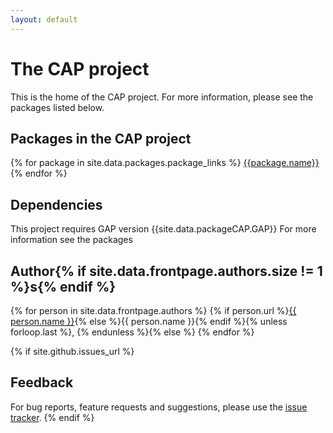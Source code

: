 ```yaml
---
layout: default
---
```


# The CAP project

This is the home of the CAP project. For more information, please see the packages listed below.

## Packages in the CAP project



{% for package in site.data.packages.package_links %}
  [{{package.name}}]({{site.baseurl}}/CAP_project/{{package.name}})
{% endfor %}


## Dependencies

This project requires GAP version {{site.data.packageCAP.GAP}}
For more information see the packages


## Author{% if site.data.frontpage.authors.size != 1 %}s{% endif %}
{% for person in site.data.frontpage.authors %}
{% if person.url %}<a href="{{ person.url }}">{{ person.name }}</a>{% else %}{{ person.name }}{% endif %}{% unless forloop.last %}, {% endunless %}{% else %}
{% endfor %}

{% if site.github.issues_url %}
## Feedback

For bug reports, feature requests and suggestions, please use the
[issue tracker]({{site.github.issues_url}}).
{% endif %}
